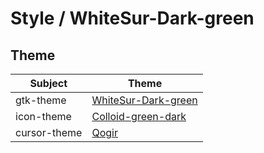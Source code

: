 

# Style / WhiteSur-Dark-green


## Theme

| Subject | Theme |
| --- | --- |
| gtk-theme | [WhiteSur-Dark-green](https://github.com/vinceliuice/WhiteSur-gtk-theme) |
| icon-theme | [Colloid-green-dark](https://github.com/vinceliuice/Colloid-icon-theme) |
| cursor-theme | [Qogir](https://github.com/vinceliuice/Qogir-icon-theme/tree/master/src/cursors) |
